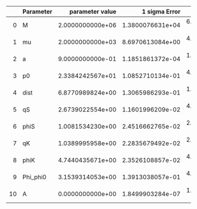 |    | Parameter   |   parameter value |    1 sigma Error |   Relative Error |              SNR |
|---:|:------------|------------------:|-----------------:|-----------------:|-----------------:|
|  0 | M           |  2.0000000000e+06 | 1.3800076631e+04 | 6.9000383156e-03 | 7.4997559066e+01 |
|  1 | mu          |  2.0000000000e+03 | 8.6970613084e+00 | 4.3485306542e-03 | 7.4997559066e+01 |
|  2 | a           |  9.0000000000e-01 | 1.1851861372e-04 | 1.3168734857e-04 | 7.4997559066e+01 |
|  3 | p0          |  2.3384242567e+01 | 1.0852710134e-01 | 4.6410355616e-03 | 7.4997559066e+01 |
|  4 | dist        |  6.8770989824e+00 | 1.3065986293e-01 | 1.8999270370e-02 | 7.4997559066e+01 |
|  5 | qS          |  2.6739022554e+00 | 1.1601996209e-02 | 4.3389754376e-03 | 7.4997559066e+01 |
|  6 | phiS        |  1.0081534230e+00 | 2.4516662765e-02 | 2.4318384688e-02 | 7.4997559066e+01 |
|  7 | qK          |  1.0389995958e+00 | 2.2835679492e-02 | 2.1978525867e-02 | 7.4997559066e+01 |
|  8 | phiK        |  4.7440435671e+00 | 2.3526108857e-02 | 4.9590836434e-03 | 7.4997559066e+01 |
|  9 | Phi_phi0    |  3.1539314053e+00 | 1.3913038057e-01 | 4.4113318487e-02 | 7.4997559066e+01 |
| 10 | A           |  0.0000000000e+00 | 1.8499903284e-07 | 1.8499903284e-07 | 7.4997559066e+01 |